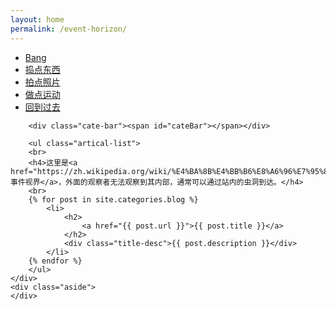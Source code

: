 ```yaml
---
layout: home
permalink: /event-horizon/
---
```


<div class="index-content col5">
    <div class="section">
        <ul class="artical-cate">
            <li class="on"><a href="/event-horizon"><span>Bang</span></a></li>
            <li><a href="/gadgets"><span>捣点东西</span></a></li>
            <li><a href="/photographs"><span>拍点照片</span></a></li>
            <li><a href="/sports"><span>做点运动</span></a></li>
            <li><a href="/archive"><span>回到过去</span></a></li>
        </ul>
        

        <div class="cate-bar"><span id="cateBar"></span></div>

        <ul class="artical-list">
        <br>
        <h4>这里是<a href="https://zh.wikipedia.org/wiki/%E4%BA%8B%E4%BB%B6%E8%A6%96%E7%95%8C">事件视界</a>，外面的观察者无法观察到其内部，通常可以通过站内的虫洞到达。</h4>
        <br>
        {% for post in site.categories.blog %}
            <li>
                <h2>
                    <a href="{{ post.url }}">{{ post.title }}</a>
                </h2>
                <div class="title-desc">{{ post.description }}</div>
            </li>
        {% endfor %}
        </ul>
    </div>
    <div class="aside">
    </div>
</div>
